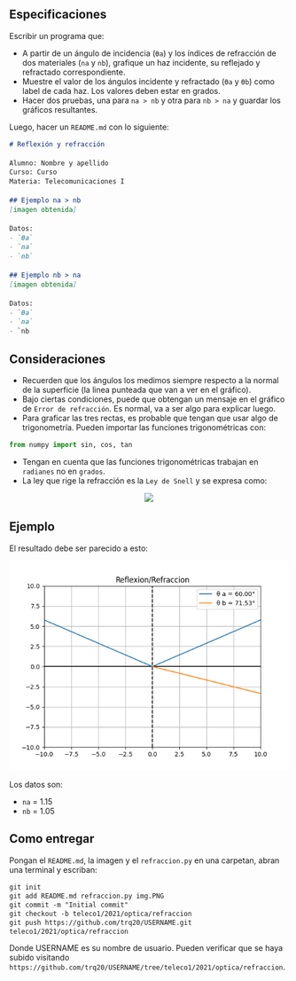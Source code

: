 ## Especificaciones

Escribir un programa que:

- A partir de un ángulo de incidencia (`ϴa`) y los índices de refracción de dos materiales (`na` y `nb`), grafique un haz incidente, su reflejado y refractado correspondiente.
- Muestre el valor de los ángulos incidente y refractado (`ϴa` y `ϴb`) como label de cada haz. Los valores deben estar en grados.
- Hacer dos pruebas, una para `na > nb` y otra para `nb > na` y guardar los gráficos resultantes.

Luego, hacer un `README.md` con lo siguiente:

```markdown
# Reflexión y refracción

Alumno: Nombre y apellido
Curso: Curso
Materia: Telecomunicaciones I

## Ejemplo na > nb
[imagen obtenida]

Datos:
- `ϴa`
- `na`
- `nb`

## Ejemplo nb > na
[imagen obtenida]

Datos:
- `ϴa`
- `na`
- `nb
```

## Consideraciones

- Recuerden que los ángulos los medimos siempre respecto a la normal de la superficie (la linea punteada que van a ver en el gráfico).
- Bajo ciertas condiciones, puede que obtengan un mensaje en el gráfico de `Error de refracción`. Es normal, va a ser algo para explicar luego.
- Para graficar las tres rectas, es probable que tengan que usar algo de trigonometría. Pueden importar las funciones trigonométricas con:

```python
from numpy import sin, cos, tan
```

- Tengan en cuenta que las funciones trigonométricas trabajan en `radianes` no en `grados`.
- La ley que rige la refracción es la `Ley de Snell` y se expresa como:

<div align=center>
  <img src="https://render.githubusercontent.com/render/math?math=n_a sin(\theta_a) = n_b sin(\theta_b)">
</div>

## Ejemplo

El resultado debe ser parecido a esto:

![ejemplo](ejemplo.png)

Los datos son:
- `na` = 1.15
- `nb` = 1.05

## Como entregar

Pongan el `README.md`, la imagen y el `refraccion.py` en una carpetan, abran una terminal y escriban:

```
git init
git add README.md refraccion.py img.PNG
git commit -m "Initial commit"
git checkout -b teleco1/2021/optica/refraccion
git push https://github.com/trq20/USERNAME.git teleco1/2021/optica/refraccion
```

Donde USERNAME es su nombre de usuario. Pueden verificar que se haya subido visitando `https://github.com/trq20/USERNAME/tree/teleco1/2021/optica/refraccion`.
